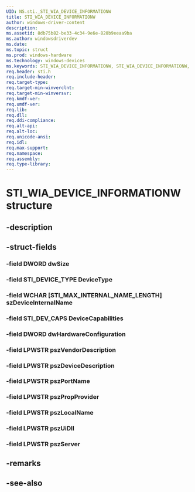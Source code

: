 ```yaml
---
UID: NS.sti._STI_WIA_DEVICE_INFORMATIONW
title: STI_WIA_DEVICE_INFORMATIONW
author: windows-driver-content
description: 
ms.assetid: 8db75b82-be33-4c34-9e6e-820b9eeaa9ba
ms.author: windowsdriverdev
ms.date: 
ms.topic: struct
ms.prod: windows-hardware
ms.technology: windows-devices
ms.keywords: STI_WIA_DEVICE_INFORMATIONW, STI_WIA_DEVICE_INFORMATIONW, *PSTI_WIA_DEVICE_INFORMATIONW
req.header: sti.h
req.include-header:
req.target-type:
req.target-min-winverclnt:
req.target-min-winversvr:
req.kmdf-ver:
req.umdf-ver:
req.lib:
req.dll:
req.ddi-compliance:
req.alt-api:
req.alt-loc:
req.unicode-ansi:
req.idl:
req.max-support:
req.namespace:
req.assembly:
req.type-library:
---
```


# STI_WIA_DEVICE_INFORMATIONW structure

## -description



## -struct-fields

### -field DWORD dwSize			
 	
### -field STI_DEVICE_TYPE DeviceType			
 	
### -field WCHAR [STI_MAX_INTERNAL_NAME_LENGTH] szDeviceInternalName			
 	
### -field STI_DEV_CAPS DeviceCapabilities			
 	
### -field DWORD dwHardwareConfiguration			
 	
### -field LPWSTR pszVendorDescription			
 	
### -field LPWSTR pszDeviceDescription			
 	
### -field LPWSTR pszPortName			
 	
### -field LPWSTR pszPropProvider			
 	
### -field LPWSTR pszLocalName			
 	
### -field LPWSTR pszUiDll			
 	
### -field LPWSTR pszServer			
 	
## -remarks

## -see-also